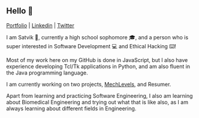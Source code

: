 ## Hello 👋
[Portfolio](https://www.satvik.site) | [Linkedin](https://www.linkedin.com/in/satvik-kasinadhuni) | [Twitter](https://twitter.com/ChubbyIndianBoy)

I am Satvik 🧑, currently a high school sophomore 🎓, and a person who is super interested in Software Development 💻 and Ethical Hacking ⌨️!

Most of my work here on my GitHub is done in JavaScript, but I also have experience developing Tcl/Tk applications in Python, and am also fluent in the Java programming language.

I am currently working on two projects, [MechLevels](https://github.com/KasinadhuniProgrammer/MechLevels), and Resumer.

Apart from learning and practicing Software Engineering, I also am learning about Biomedical Engineering and trying out what that is like also, as I am always learning about different fields in Engineering.




<!--
**KasinadhuniProgrammer/KasinadhuniProgrammer** is a ✨ _special_ ✨ repository because its `README.md` (this file) appears on your GitHub profile.
